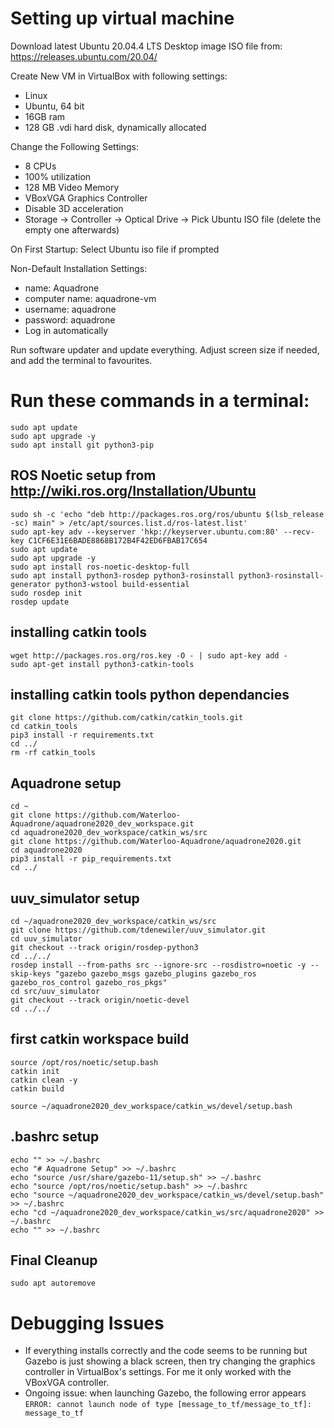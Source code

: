 # Setting up virtual machine
Download latest Ubuntu 20.04.4 LTS Desktop image ISO file from: https://releases.ubuntu.com/20.04/

Create New VM in VirtualBox with following settings:
- Linux
- Ubuntu, 64 bit
- 16GB ram
- 128 GB .vdi hard disk, dynamically allocated

Change the Following Settings:
- 8 CPUs
- 100% utilization
- 128 MB Video Memory
- VBoxVGA Graphics Controller
- Disable 3D acceleration
- Storage -> Controller -> Optical Drive -> Pick Ubuntu ISO file (delete the empty one afterwards)

On First Startup:
Select Ubuntu iso file if prompted

Non-Default Installation Settings:
- name: Aquadrone
- computer name: aquadrone-vm
- username: aquadrone
- password: aquadrone
- Log in automatically

Run software updater and update everything. Adjust screen size if needed, and add the terminal to favourites.

# Run these commands in a terminal:
```
sudo apt update
sudo apt upgrade -y
sudo apt install git python3-pip
```

## ROS Noetic setup from http://wiki.ros.org/Installation/Ubuntu
```
sudo sh -c 'echo "deb http://packages.ros.org/ros/ubuntu $(lsb_release -sc) main" > /etc/apt/sources.list.d/ros-latest.list'  
sudo apt-key adv --keyserver 'hkp://keyserver.ubuntu.com:80' --recv-key C1CF6E31E6BADE8868B172B4F42ED6FBAB17C654  
sudo apt update  
sudo apt upgrade -y  
sudo apt install ros-noetic-desktop-full  
sudo apt install python3-rosdep python3-rosinstall python3-rosinstall-generator python3-wstool build-essential  
sudo rosdep init  
rosdep update  
```

## installing catkin tools
```
wget http://packages.ros.org/ros.key -O - | sudo apt-key add -  
sudo apt-get install python3-catkin-tools  
```

## installing catkin tools python dependancies
```
git clone https://github.com/catkin/catkin_tools.git  
cd catkin_tools  
pip3 install -r requirements.txt  
cd ../  
rm -rf catkin_tools  
```

## Aquadrone setup
```
cd ~  
git clone https://github.com/Waterloo-Aquadrone/aquadrone2020_dev_workspace.git  
cd aquadrone2020_dev_workspace/catkin_ws/src  
git clone https://github.com/Waterloo-Aquadrone/aquadrone2020.git  
cd aquadrone2020    
pip3 install -r pip_requirements.txt  
cd ../
```

## uuv_simulator setup
```
cd ~/aquadrone2020_dev_workspace/catkin_ws/src
git clone https://github.com/tdenewiler/uuv_simulator.git  
cd uuv_simulator  
git checkout --track origin/rosdep-python3  
cd ../../  
rosdep install --from-paths src --ignore-src --rosdistro=noetic -y --skip-keys "gazebo gazebo_msgs gazebo_plugins gazebo_ros gazebo_ros_control gazebo_ros_pkgs"  
cd src/uuv_simulator  
git checkout --track origin/noetic-devel  
cd ../../  
```

## first catkin workspace build
```
source /opt/ros/noetic/setup.bash  
catkin init  
catkin clean -y  
catkin build  
```

```source ~/aquadrone2020_dev_workspace/catkin_ws/devel/setup.bash```

## .bashrc setup
```
echo "" >> ~/.bashrc  
echo "# Aquadrone Setup" >> ~/.bashrc  
echo "source /usr/share/gazebo-11/setup.sh" >> ~/.bashrc  
echo "source /opt/ros/noetic/setup.bash" >> ~/.bashrc  
echo "source ~/aquadrone2020_dev_workspace/catkin_ws/devel/setup.bash" >> ~/.bashrc  
echo "cd ~/aquadrone2020_dev_workspace/catkin_ws/src/aquadrone2020" >> ~/.bashrc  
echo "" >> ~/.bashrc  
```

## Final Cleanup
```sudo apt autoremove```

# Debugging Issues
- If everything installs correctly and the code seems to be running but Gazebo is just showing a black screen, then try changing the graphics controller in VirtualBox's settings. For me it only worked with the VBoxVGA controller.
- Ongoing issue: when launching Gazebo, the following error appears ```ERROR: cannot launch node of type [message_to_tf/message_to_tf]: message_to_tf```
